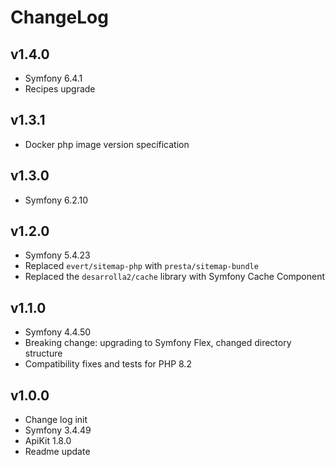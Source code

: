 ChangeLog
=========

v1.4.0
------

- Symfony 6.4.1
- Recipes upgrade

v1.3.1
------

- Docker php image version specification

v1.3.0
------

- Symfony 6.2.10

v1.2.0
------

- Symfony 5.4.23
- Replaced `evert/sitemap-php` with `presta/sitemap-bundle`
- Replaced the `desarrolla2/cache` library with Symfony Cache Component

v1.1.0
------

- Symfony 4.4.50
- Breaking change: upgrading to Symfony Flex, changed directory structure
- Compatibility fixes and tests for PHP 8.2

v1.0.0
------

- Change log init
- Symfony 3.4.49
- ApiKit 1.8.0
- Readme update